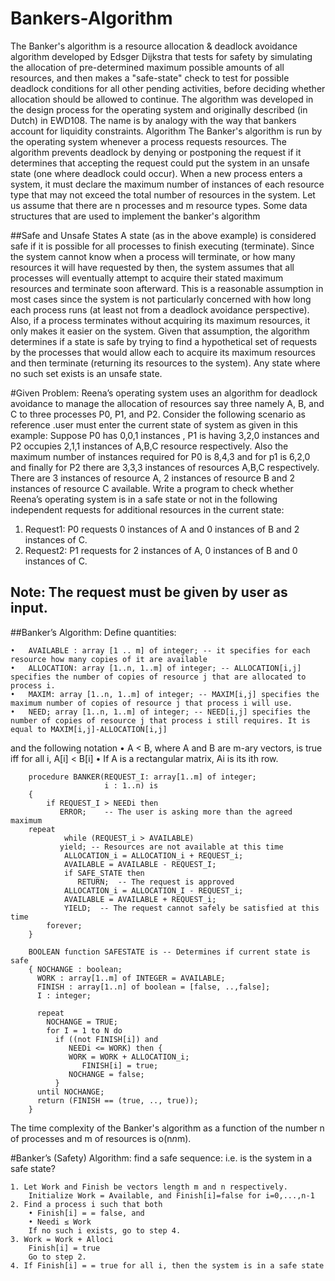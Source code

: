 # Bankers-Algorithm
The Banker's algorithm is a resource allocation & deadlock avoidance algorithm developed by Edsger Dijkstra that tests for safety by simulating the allocation of pre-determined maximum possible amounts of all resources, and then makes a "safe-state" check to test for possible deadlock conditions for all other pending activities, before deciding whether allocation should be allowed to continue. The algorithm was developed in the design process for the operating system and originally described (in Dutch) in EWD108. The name is by analogy with the way that bankers account for liquidity constraints. 
Algorithm The Banker's algorithm is run by the operating system whenever a process requests resources. The algorithm prevents deadlock by denying or postponing the request if it determines that accepting the request could put the system in an unsafe state (one where deadlock could occur). When a new process enters a system, it must declare the maximum number of instances of each resource type that may not exceed the total number of resources in the system.
Let us assume that there are n processes and m resource types. Some data structures that are used to implement the banker's algorithm 

##Safe and Unsafe States
 A state (as in the above example) is considered safe if it is possible for all processes to finish executing (terminate). Since the system cannot know when a process will terminate, or how many resources it will have requested by then, the system assumes that all processes will eventually attempt to acquire their stated maximum resources and terminate soon afterward. This is a reasonable assumption in most cases since the system is not particularly concerned with how long each process runs (at least not from a deadlock avoidance perspective). Also, if a process terminates without acquiring its maximum resources, it only makes it easier on the system. Given that assumption, the algorithm determines if a state is safe by trying to find a hypothetical set of requests by the processes that would allow each to acquire its maximum resources and then terminate (returning its resources to the system). Any state where no such set exists is an unsafe state.


#Given Problem:
Reena’s operating system uses an algorithm for deadlock avoidance to manage the allocation
of resources say three namely A, B, and C to three processes P0, P1, and P2. Consider the
following scenario as reference .user must enter the current state of system as given in this
example: Suppose P0 has 0,0,1 instances , P1 is having 3,2,0 instances and P2 occupies 2,1,1
instances of A,B,C resource respectively. Also the maximum number of instances required for P0
is 8,4,3 and for p1 is 6,2,0 and finally for P2 there are 3,3,3 instances of resources A,B,C
respectively. There are 3 instances of resource A, 2 instances of resource B and 2 instances of
resource C available.
Write a program to check whether Reena’s operating system is in a safe state or not in the
following independent requests for additional resources in the current state:
1. Request1: P0 requests 0 instances of A and 0 instances of B and 2 instances of C.
2. Request2: P1 requests for 2 instances of A, 0 instances of B and 0 instances of C.



## Note: The request must be given by user as input.

##Banker’s Algorithm:
Define quantities:
```
•	AVAILABLE : array [1 .. m] of integer; -- it specifies for each resource how many copies of it are available
•	ALLOCATION: array [1..n, 1..m] of integer; -- ALLOCATION[i,j] specifies the number of copies of resource j that are allocated to process i.
•	MAXIM: array [1..n, 1..m] of integer; -- MAXIM[i,j] specifies the maximum number of copies of resource j that process i will use.
•	NEED; array [1..n, 1..m] of integer; -- NEED[i,j] specifies the number of copies of resource j that process i still requires. It is equal to MAXIM[i,j]-ALLOCATION[i,j]

```
and the following notation
•	A < B, where A and B are m-ary vectors, is true iff for all i, A[i] < B[i]
•	If A is a rectangular matrix, Ai is its ith row.

```
    procedure BANKER(REQUEST_I: array[1..m] of integer;
                     i : 1..n) is
    {
        if REQUEST_I > NEEDi then
           ERROR;    -- The user is asking more than the agreed maximum
	repeat
            while (REQUEST_i > AVAILABLE)
	       yield; -- Resources are not available at this time
            ALLOCATION_i = ALLOCATION_i + REQUEST_i;
            AVAILABLE = AVAILABLE - REQUEST_I;
            if SAFE_STATE then
               RETURN;  -- The request is approved
            ALLOCATION_i = ALLOCATION_I - REQUEST_i;
            AVAILABLE = AVAILABLE + REQUEST_i;
            YIELD;  -- The request cannot safely be satisfied at this time
        forever;
    }

    BOOLEAN function SAFESTATE is -- Determines if current state is safe
    { NOCHANGE : boolean; 
      WORK : array[1..m] of INTEGER = AVAILABLE;
      FINISH : array[1..n] of boolean = [false, ..,false];
      I : integer;

      repeat
        NOCHANGE = TRUE;
        for I = 1 to N do
          if ((not FINISH[i]) and
             NEEDi <= WORK) then {
             WORK = WORK + ALLOCATION_i;
    	        FINISH[i] = true;
             NOCHANGE = false;
          }
      until NOCHANGE;
      return (FINISH == (true, .., true));
    }
```

The time complexity of the Banker's algorithm as a function of the number n of processes and m of resources is o(n*n*m).

#Banker’s (Safety) Algorithm:
 find a safe sequence:
i.e. is the system in a safe state?
```
1. Let Work and Finish be vectors length m and n respectively.
	Initialize Work = Available, and Finish[i]=false for i=0,...,n-1
2. Find a process i such that both
	• Finish[i] = = false, and
	• Needi ≤ Work
	If no such i exists, go to step 4.
3. Work = Work + Alloci
	Finish[i] = true
	Go to step 2.
4. If Finish[i] = = true for all i, then the system is in a safe state

```